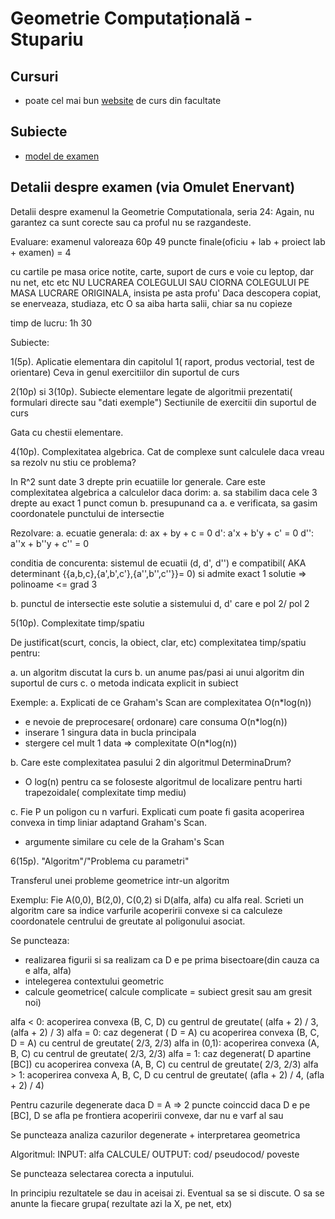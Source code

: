 # Geometrie Computațională - Stupariu

## Cursuri

- poate cel mai bun [website](http://gta.math.unibuc.ro/stup/geom_comp.html) de curs din facultate

## Subiecte

- [model de examen](https://www.dropbox.com/s/6bhl9zj8r887l64/231-geom-comp-exam.txt?dl=0)

## Detalii despre examen (via Omulet Enervant)

Detalii despre examenul la Geometrie Computationala, seria 24:
Again, nu garantez ca sunt corecte sau ca proful nu se razgandeste.

Evaluare:
examenul valoreaza 60p
49 puncte finale(oficiu + lab + proiect lab + examen) = 4

cu cartile pe masa
orice notite, carte, suport de curs
e voie cu leptop, dar nu net, etc etc
NU LUCRAREA COLEGULUI SAU CIORNA COLEGULUI PE MASA
LUCRARE ORIGINALA, insista pe asta profu'
Daca descopera copiat, se enerveaza, studiaza, etc
O sa aiba harta salii, chiar sa nu copieze

timp de lucru: 1h 30

Subiecte:

1(5p). Aplicatie elementara din capitolul 1( raport, produs vectorial, test de orientare)
Ceva in genul exercitiilor din suportul de curs

2(10p) si 3(10p). Subiecte elementare legate de algoritmii prezentati( formulari directe sau "dati exemple")
Sectiunile de exercitii din suportul de curs

Gata cu chestii elementare.

4(10p). Complexitatea algebrica. Cat de complexe sunt calculele daca vreau sa rezolv nu stiu ce problema?

In R^2 sunt date 3 drepte prin ecuatiile lor generale. Care este complexitatea algebrica a calculelor daca dorim:
a. sa stabilim daca cele 3 drepte au exact 1 punct comun
b. presupunand ca a. e verificata, sa gasim coordonatele punctului de intersectie

Rezolvare:
a. ecuatie generala:
d: ax + by + c = 0
d': a'x + b'y + c' = 0
d'': a''x + b''y + c'' = 0

conditia de concurenta: sistemul de ecuatii (d, d', d'') e compatibil( AKA determinant {{a,b,c},{a',b',c'},{a'',b'',c''}}= 0) si admite exact 1 solutie
=> polinoame <= grad 3

b. punctul de intersectie este solutie a sistemului d, d' care e pol 2/ pol 2

5(10p). Complexitate timp/spatiu

De justificat(scurt, concis, la obiect, clar, etc) complexitatea timp/spatiu pentru:

a. un algoritm discutat la curs
b. un anume pas/pasi ai unui algoritm din suportul de curs
c. o metoda indicata explicit in subiect

Exemple:
a. Explicati de ce Graham's Scan are complexitatea O(n*log(n))
- e nevoie de preprocesare( ordonare) care consuma O(n*log(n))
- inserare 1 singura data in bucla principala
- stergere cel mult 1 data
=> complexitate O(n*log(n))

b. Care este complexitatea pasului 2 din algoritmul DeterminaDrum?
- O log(n) pentru ca se foloseste algoritmul de localizare pentru harti trapezoidale( complexitate timp mediu)

c. Fie P un poligon cu n varfuri. Explicati cum poate fi gasita acoperirea convexa in timp liniar adaptand Graham's Scan.
- argumente similare cu cele de la Graham's Scan

6(15p). "Algoritm"/"Problema cu parametri"

Transferul unei probleme geometrice intr-un algoritm

Exemplu:
Fie A(0,0), B(2,0), C(0,2) si D(alfa, alfa) cu alfa real.
Scrieti un algoritm care sa indice varfurile acoperirii convexe si ca calculeze coordonatele centrului de greutate al poligonului asociat.

Se puncteaza:
- realizarea figurii si sa realizam ca D e pe prima bisectoare(din cauza ca e alfa, alfa)
- intelegerea contextului geometric
- calcule geometrice( calcule complicate = subiect gresit sau am gresit noi)

alfa < 0: acoperirea convexa (B, C, D) cu gentrul de greutate( (alfa + 2) / 3, (alfa + 2) / 3)
alfa = 0: caz degenerat ( D = A) cu acoperirea convexa (B, C, D = A) cu centrul de greutate( 2/3, 2/3)
alfa in (0,1): acoperirea convexa (A, B, C) cu centrul de greutate( 2/3, 2/3)
alfa = 1: caz degenerat( D apartine [BC]) cu acoperirea convexa (A, B, C) cu centrul de greutate( 2/3, 2/3)
alfa > 1: acoperirea convexa A, B, C, D cu centrul de greutate( (afla + 2) / 4, (afla + 2) / 4)

Pentru cazurile degenerate daca D = A => 2 puncte coinccid
daca D e pe [BC], D se afla pe frontiera acoperirii convexe, dar nu e varf al sau

Se puncteaza analiza cazurilor degenerate + interpretarea geometrica

Algoritmul:
INPUT: alfa
CALCULE/ OUTPUT: cod/ pseudocod/ poveste

Se puncteaza selectarea corecta a inputului.

In principiu rezultatele se dau in aceisai zi. Eventual sa se si discute. O sa se anunte la fiecare grupa( rezultate azi la X, pe net, etx)

